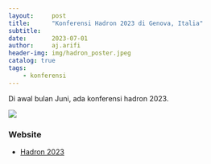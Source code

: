 ```yaml
---
layout:     post
title:      "Konferensi Hadron 2023 di Genova, Italia"
subtitle:   
date:       2023-07-01
author:     aj.arifi
header-img: img/hadron_poster.jpeg
catalog: true
tags:
    - konferensi
---
```


Di awal bulan Juni, ada konferensi hadron 2023.

![](img/hadron23.jpg)


### Website

* [Hadron 2023](https://agenda.infn.it/event/33110/)

